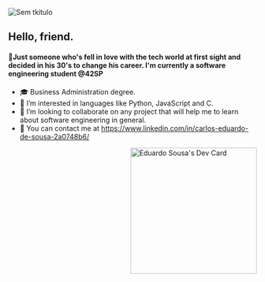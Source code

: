 ![Sem tkítulo](https://user-images.githubusercontent.com/78316076/119575047-c8fc9680-bd8c-11eb-80a3-07cee64d32f5.png)
<h2>Hello, friend.</h2>
<h4>🤖Just someone who's fell in love with the tech world at first sight and decided in his 30's to change his career. I'm currently a software engineering student @42SP</h4>

- 🎓 Business Administration degree.
- 👀 I’m interested in languages like Python, JavaScript and C.
- 💞️ I’m looking to collaborate on any project that will help me to learn about software engineering in general.
- 📧 You can contact me at https://www.linkedin.com/in/carlos-eduardo-de-sousa-2a0748b6/

<!---
eduardodelarge/eduardodelarge is a ✨ special ✨ repository because its `README.md` (this file) appears on your GitHub profile.
You can click the Preview link to take a look at your changes.
--->
<a href="https://app.daily.dev/genial_flare"><img align="right" width="256" src="https://api.daily.dev/devcards/4bd89d4ef06e40e4b96fcedc986ffb04.png?r=251" 
                                                   alt="Eduardo Sousa's Dev Card"/></a>
